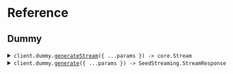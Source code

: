 # Reference

## Dummy

<details><summary><code>client.dummy.<a href="/src/api/resources/dummy/client/Client.ts">generateStream</a>({ ...params }) -> core.Stream<SeedStreaming.StreamResponse></code></summary>
<dl>
<dd>

#### 🔌 Usage

<dl>
<dd>

<dl>
<dd>

```typescript
const response = await client.dummy.generateStream({
    numEvents: 1,
});
for await (const item of response) {
    console.log(item);
}
```

</dd>
</dl>
</dd>
</dl>

#### ⚙️ Parameters

<dl>
<dd>

<dl>
<dd>

**request:** `SeedStreaming.GenerateStreamRequest`

</dd>
</dl>

<dl>
<dd>

**requestOptions:** `Dummy.RequestOptions`

</dd>
</dl>
</dd>
</dl>

</dd>
</dl>
</details>

<details><summary><code>client.dummy.<a href="/src/api/resources/dummy/client/Client.ts">generate</a>({ ...params }) -> SeedStreaming.StreamResponse</code></summary>
<dl>
<dd>

#### 🔌 Usage

<dl>
<dd>

<dl>
<dd>

```typescript
await client.dummy.generate({
    numEvents: 5,
});
```

</dd>
</dl>
</dd>
</dl>

#### ⚙️ Parameters

<dl>
<dd>

<dl>
<dd>

**request:** `SeedStreaming.Generateequest`

</dd>
</dl>

<dl>
<dd>

**requestOptions:** `Dummy.RequestOptions`

</dd>
</dl>
</dd>
</dl>

</dd>
</dl>
</details>
